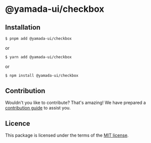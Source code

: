 # @yamada-ui/checkbox

## Installation

```sh
$ pnpm add @yamada-ui/checkbox
```

or

```sh
$ yarn add @yamada-ui/checkbox
```

or

```sh
$ npm install @yamada-ui/checkbox
```

## Contribution

Wouldn't you like to contribute? That's amazing! We have prepared a [contribution guide](https://github.com/hirotomoyamada/yamada-ui/blob/main/CONTRIBUTING.md) to assist you.

## Licence

This package is licensed under the terms of the
[MIT license](https://github.com/hirotomoyamada/yamada-ui/blob/main/LICENSE).
